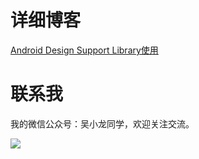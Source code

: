 # 详细博客
[Android Design Support Library使用](https://wuxiaolong.github.io/2015/11/06/DesignSupportLibrary/)

# 联系我
我的微信公众号：吴小龙同学，欢迎关注交流。

![](http://7q5c2h.com1.z0.glb.clouddn.com/qrcode_wuxiaolong.jpg)
